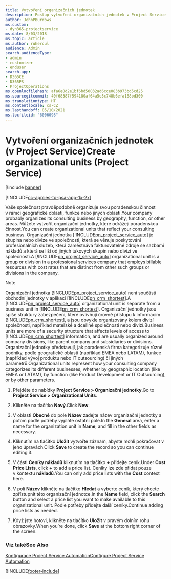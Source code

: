 ```yaml
---
title: Vytvoření organizačních jednotek
description: Postup vytvoření organizačních jednotek v Project Service
author: JohnPBurrows
ms.custom:
- dyn365-projectservice
ms.date: 8/03/2018
ms.topic: article
ms.author: ruhercul
audience: Admin
search.audienceType:
- admin
- customizer
- enduser
search.app:
- D365CE
- D365PS
- ProjectOperations
ms.openlocfilehash: afa6e0d2e1bf6bd50032ad6cce083b973bd5cd25
ms.sourcegitcommit: 40f68387f594180af64a5e5c748b6efa188bd300
ms.translationtype: HT
ms.contentlocale: cs-CZ
ms.lasthandoff: 05/10/2021
ms.locfileid: "6006098"
---
```

# <a name="create-organizational-units-project-service"></a><span data-ttu-id="93ae2-103">Vytvoření organizačních jednotek (v Project Service)</span><span class="sxs-lookup"><span data-stu-id="93ae2-103">Create organizational units (Project Service)</span></span>

[!include [banner](../includes/psa-now-project-operations.md)]

[!INCLUDE[cc-applies-to-psa-app-1x-2x](../includes/cc-applies-to-psa-app-1x-2x.md)]

<span data-ttu-id="93ae2-104">Vaše společnost pravděpodobně organizuje svou poradenskou činnost v rámci geografické oblasti, funkce nebo jiných oblastí.</span><span class="sxs-lookup"><span data-stu-id="93ae2-104">Your company probably organizes its consulting business by geography, function, or other areas.</span></span> <span data-ttu-id="93ae2-105">Můžete vytvořit organizační jednotky, které odrážejí poradenskou činnost.</span><span class="sxs-lookup"><span data-stu-id="93ae2-105">You can create organizational units that reflect your consulting business.</span></span> <span data-ttu-id="93ae2-106">Organizační jednotka [!INCLUDE[pn_project_service_auto](../includes/pn-project-service-auto.md)] je skupina nebo divize ve společnosti, která se věnuje poskytování profesionálních služeb, která zaměstnává fakturovatelné zdroje se sazbami nákladů a která se liší od jiných takových skupin nebo divizí ve společnosti.</span><span class="sxs-lookup"><span data-stu-id="93ae2-106">A [!INCLUDE[pn_project_service_auto](../includes/pn-project-service-auto.md)] organizational unit is a group or division in a professional services company that employs billable resources with cost rates that are distinct from other such groups or divisions in the company.</span></span>  
  
> [!NOTE]
>  <span data-ttu-id="93ae2-107">Organizační jednotka [!INCLUDE[pn_project_service_auto](../includes/pn-project-service-auto.md)] není součástí obchodní jednotky v aplikaci [!INCLUDE[pn_crm_shortest](../includes/pn-crm-shortest.md)].</span><span class="sxs-lookup"><span data-stu-id="93ae2-107">A [!INCLUDE[pn_project_service_auto](../includes/pn-project-service-auto.md)] organizational unit is separate from a business unit in [!INCLUDE[pn_crm_shortest](../includes/pn-crm-shortest.md)].</span></span> <span data-ttu-id="93ae2-108">Organizační jednotky jsou spíše struktury zabezpečení, které ovlivňují úrovně přístupu k informacím [!INCLUDE[pn_crm_shortest](../includes/pn-crm-shortest.md)], a jsou obvykle organizovány kolem divizí společnosti, například mateřské a dceřiné společnosti nebo divizí.</span><span class="sxs-lookup"><span data-stu-id="93ae2-108">Business units are more of a security structure that affects levels of access to [!INCLUDE[pn_crm_shortest](../includes/pn-crm-shortest.md)] information, and are usually organized around company divisions, like parent company and subsidiaries or divisions.</span></span> <span data-ttu-id="93ae2-109">Organizační jednotky představují, jak poradenská firma kategorizuje různé podniky, podle geografické oblasti (například EMEA nebo LATAM), funkce (například vývoj produktu nebo IT outsourcing) či jiných parametrů.</span><span class="sxs-lookup"><span data-stu-id="93ae2-109">Organizational units represent how your consulting company categorizes its different businesses, whether by geographic location (like EMEA or LATAM), by function (like Product Development or IT Outsourcing), or by other parameters.</span></span>  
  
1.  <span data-ttu-id="93ae2-110">Přejděte do nabídky **Project Service > Organizační jednotky**.</span><span class="sxs-lookup"><span data-stu-id="93ae2-110">Go to **Project Service > Organizational Units**.</span></span>  
  
2.  <span data-ttu-id="93ae2-111">Klikněte na tlačítko **Nový**.</span><span class="sxs-lookup"><span data-stu-id="93ae2-111">Click **New**.</span></span>  
  
3.  <span data-ttu-id="93ae2-112">V oblasti **Obecné** do pole **Název** zadejte název organizační jednotky a potom podle potřeby vyplňte ostatní pole.</span><span class="sxs-lookup"><span data-stu-id="93ae2-112">In the **General** area, enter a name for the organization unit in **Name**, and fill in the other fields as necessary.</span></span>  
  
4.  <span data-ttu-id="93ae2-113">Kliknutím na tlačítko **Uložit** vytvořte záznam, abyste mohli pokračovat v jeho úpravách.</span><span class="sxs-lookup"><span data-stu-id="93ae2-113">Click **Save** to create the record so you can continue editing it.</span></span>  
  
5.  <span data-ttu-id="93ae2-114">V části **Ceníky nákladů** kliknutím na tlačítko **+** přidejte ceník.</span><span class="sxs-lookup"><span data-stu-id="93ae2-114">Under **Cost Price Lists**, click **+** to add a price list.</span></span> <span data-ttu-id="93ae2-115">Ceníky lze zde přidat pouze v kontextu **nákladů**.</span><span class="sxs-lookup"><span data-stu-id="93ae2-115">You can only add price lists with the **Cost** context here.</span></span>  
  
6.  <span data-ttu-id="93ae2-116">V poli **Název** klikněte na tlačítko **Hledat** a vyberte ceník, který chcete zpřístupnit této organizační jednotce.</span><span class="sxs-lookup"><span data-stu-id="93ae2-116">In the **Name** field, click the **Search** button and select a price list you want to make available to this organizational unit.</span></span> <span data-ttu-id="93ae2-117">Podle potřeby přidejte další ceníky.</span><span class="sxs-lookup"><span data-stu-id="93ae2-117">Continue adding price lists as needed.</span></span>  
  
7.  <span data-ttu-id="93ae2-118">Když jste hotovi, klikněte na tlačítko **Uložit** v pravém dolním rohu obrazovky.</span><span class="sxs-lookup"><span data-stu-id="93ae2-118">When you’re done, click **Save** at the bottom right corner of the screen.</span></span>  
  
### <a name="see-also"></a><span data-ttu-id="93ae2-119">Viz také</span><span class="sxs-lookup"><span data-stu-id="93ae2-119">See Also</span></span>  
 [<span data-ttu-id="93ae2-120">Konfigurace Project Service Automation</span><span class="sxs-lookup"><span data-stu-id="93ae2-120">Configure Project Service Automation</span></span>](../psa/configure.md)


[!INCLUDE[footer-include](../includes/footer-banner.md)]